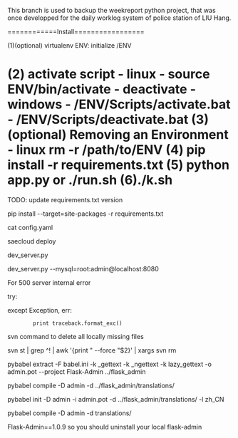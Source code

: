 This branch is used to backup the weekreport python project, that was once developped for the daily worklog system of police station of LIU Hang.

============Install=================

(1)(optional) virtualenv ENV: initialize /ENV

(2) activate script
	- linux
		- source ENV/bin/activate
		- deactivate
	- windows
		- /ENV/Scripts/activate.bat
		- /ENV/Scripts/deactivate.bat
(3) (optional) Removing an Environment
	- linux
		rm -r /path/to/ENV
(4) pip install -r requirements.txt
(5) python app.py or ./run.sh
(6)./k.sh
====================================
TODO:
update requirements.txt version


pip install --target=site-packages -r requirements.txt

cat config.yaml

saecloud deploy

dev_server.py

dev_server.py --mysql=root:admin@localhost:8080


For 500 server internal error

try:

except Exception, err:

            print traceback.format_exc()


svn command to delete all locally missing files

svn st | grep ^! | awk '{print " --force "$2}' | xargs svn rm


pybabel extract -F babel.ini -k _gettext -k _ngettext -k lazy_gettext -o admin.pot --project Flask-Admin ../flask_admin

pybabel compile -D admin -d ../flask_admin/translations/

pybabel init -D admin -i admin.pot -d ../flask_admin/translations/ -l zh_CN

pybabel compile -D admin -d translations/


Flask-Admin==1.0.9 so you should uninstall your local flask-admin

